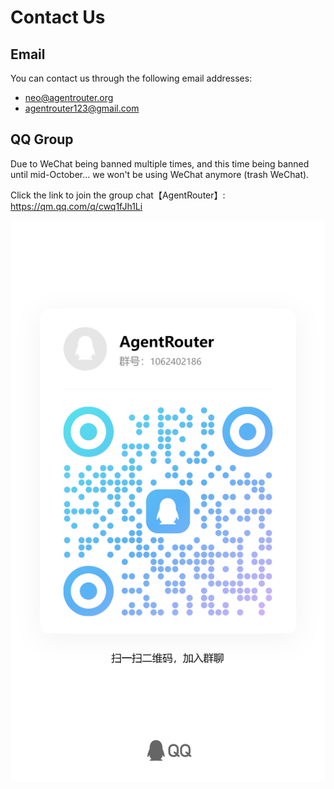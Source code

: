 # Contact Us

## Email

You can contact us through the following email addresses:

- neo@agentrouter.org
- agentrouter123@gmail.com

## QQ Group

Due to WeChat being banned multiple times, and this time being banned until mid-October... we won't be using WeChat anymore (trash WeChat).

Click the link to join the group chat【AgentRouter】: https://qm.qq.com/q/cwq1fJh1Li

![](./img/qqgroup.jpg)